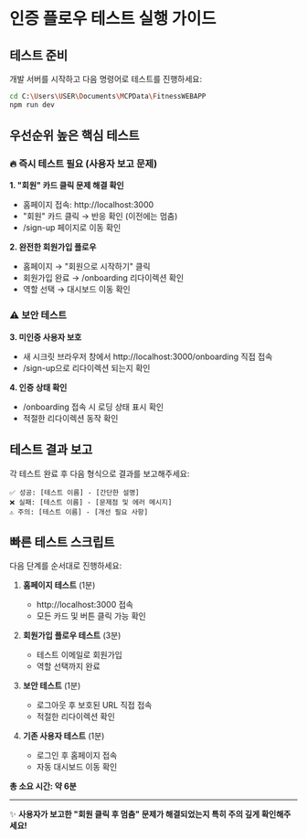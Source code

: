# 인증 플로우 테스트 실행 가이드

## 테스트 준비

개발 서버를 시작하고 다음 명령어로 테스트를 진행하세요:

```bash
cd C:\Users\USER\Documents\MCPData\FitnessWEBAPP
npm run dev
```

## 우선순위 높은 핵심 테스트

### 🔥 즉시 테스트 필요 (사용자 보고 문제)

**1. "회원" 카드 클릭 문제 해결 확인**
- 홈페이지 접속: http://localhost:3000
- "회원" 카드 클릭 → 반응 확인 (이전에는 멈춤)
- /sign-up 페이지로 이동 확인

**2. 완전한 회원가입 플로우**
- 홈페이지 → "회원으로 시작하기" 클릭
- 회원가입 완료 → /onboarding 리다이렉션 확인
- 역할 선택 → 대시보드 이동 확인

### ⚠️ 보안 테스트

**3. 미인증 사용자 보호**
- 새 시크릿 브라우저 창에서 http://localhost:3000/onboarding 직접 접속
- /sign-up으로 리다이렉션 되는지 확인

**4. 인증 상태 확인**
- /onboarding 접속 시 로딩 상태 표시 확인
- 적절한 리다이렉션 동작 확인

## 테스트 결과 보고

각 테스트 완료 후 다음 형식으로 결과를 보고해주세요:

```
✅ 성공: [테스트 이름] - [간단한 설명]
❌ 실패: [테스트 이름] - [문제점 및 에러 메시지]
⚠️ 주의: [테스트 이름] - [개선 필요 사항]
```

## 빠른 테스트 스크립트

다음 단계를 순서대로 진행하세요:

1. **홈페이지 테스트** (1분)
   - http://localhost:3000 접속
   - 모든 카드 및 버튼 클릭 가능 확인

2. **회원가입 플로우 테스트** (3분)
   - 테스트 이메일로 회원가입
   - 역할 선택까지 완료

3. **보안 테스트** (1분)  
   - 로그아웃 후 보호된 URL 직접 접속
   - 적절한 리다이렉션 확인

4. **기존 사용자 테스트** (1분)
   - 로그인 후 홈페이지 접속
   - 자동 대시보드 이동 확인

**총 소요 시간: 약 6분**

---

✨ **사용자가 보고한 "회원 클릭 후 멈춤" 문제가 해결되었는지 특히 주의 깊게 확인해주세요!**
